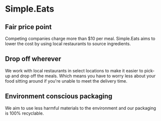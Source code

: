 # Simple.Eats

## Fair price point
Competing companies charge more than $10 per meal. Simple.Eats aims to lower the cost by using local restaurants to source ingredients. 

## Drop off wherever
We work with local restaurants in select locations to make it easier to pick-up and drop off the meals. Which means you have to worry less about your food sitting around if you're unable to meet the delivery time.

## Environment conscious packaging
We aim to use less harmful materials to the environment and our packaging is 100% recyclable. 
